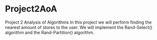 # Project2AoA
Project 2 Analysis of Algorithms
In this project we will perform finding the nearest amount of stores to the user.
We will implement the Rand-Select() algorithm and the Rand-Partition() algorithm.
